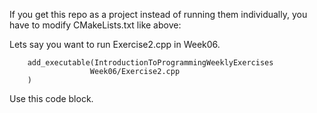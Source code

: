 If you get this repo as a project instead of running them individually, you have to modify CMakeLists.txt like above:

Lets say you want to run Exercise2.cpp in Week06.
        
        add_executable(IntroductionToProgrammingWeeklyExercises
                      Week06/Exercise2.cpp
        )
Use this code block.
